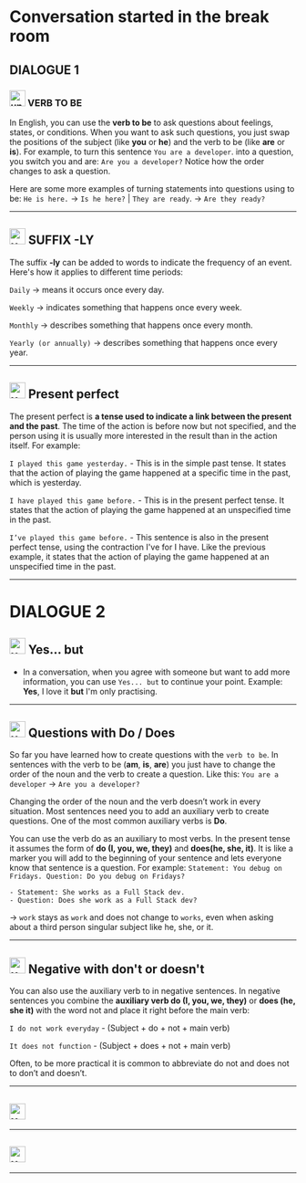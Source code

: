 # Conversation started in the break room

## DIALOGUE 1

###  <img width="28" height="28" src="https://img.icons8.com/emoji/28/united-kingdom-emoji.png" alt="united-kingdom-emoji"/> VERB TO BE

In English, you can use the **verb to be** to ask questions about feelings, states, or conditions. When you want to ask such questions, you just swap the positions of the subject (like **you** or **he**) and the verb to be (like **are** or **is**). For example, to turn this sentence `You are a developer`. into a question, you switch you and are: `Are you a developer?` Notice how the order changes to ask a question.

Here are some more examples of turning statements into questions using to be: `He is here.` -> `Is he here?` | `They are ready`. -> `Are they ready?`

---

##  <img width="28" height="28" src="https://img.icons8.com/emoji/28/united-kingdom-emoji.png" alt="united-kingdom-emoji"/>  SUFFIX -LY

The suffix **-ly** can be added to words to indicate the frequency of an event. Here's how it applies to different time periods:

`Daily` -> means it occurs once every day.

`Weekly` -> indicates something that happens once every week.

`Monthly` -> describes something that happens once every month.

`Yearly (or annually)` ->  describes something that happens once every year.

---

## <img width="28" height="28" src="https://img.icons8.com/emoji/28/united-kingdom-emoji.png" alt="united-kingdom-emoji"/>  Present perfect

The present perfect is **a tense used to indicate a link between the present and the past**. The time of the action is before now but not specified, and the person using it is usually more interested in the result than in the action itself. For example:

`I played this game yesterday.` - This is in the simple past tense. It states that the action of playing the game happened at a specific time in the past, which is yesterday.

`I have played this game before.` - This is in the present perfect tense. It states that the action of playing the game happened at an unspecified time in the past.

`I’ve played this game before.` - This sentence is also in the present perfect tense, using the contraction I've for I have. Like the previous example, it states that the action of playing the game happened at an unspecified time in the past.

---

# DIALOGUE 2

## <img width="28" height="28" src="https://img.icons8.com/emoji/28/united-kingdom-emoji.png" alt="united-kingdom-emoji"/> Yes... but

- In a conversation, when you agree with someone but want to add more information, you can use `Yes... but` to continue your point. Example: **Yes**, I love it **but** I'm only practising.

---


## <img width="28" height="28" src="https://img.icons8.com/emoji/28/united-kingdom-emoji.png" alt="united-kingdom-emoji"/> Questions with Do / Does

So far you have learned how to create questions with the `verb to be`. In sentences with the verb to be (**am**, **is**, **are**) you just have to change the order of the noun and the verb to create a question. Like this: `You are a developer` -> `Are you a developer?`

Changing the order of the noun and the verb doesn’t work in every situation. Most sentences need you to add an auxiliary verb to create questions. One of the most common auxiliary verbs is **Do**.

You can use the verb do as an auxiliary to most verbs. In the present tense it assumes the form of **do (I, you, we, they)** and **does(he, she, it)**. It is like a marker you will add to the beginning of your sentence and lets everyone know that sentence is a question. For example: `Statement: You debug on Fridays. Question: Do you debug on Fridays?`

```
- Statement: She works as a Full Stack dev.
- Question: Does she work as a Full Stack dev?
```

-> `work` stays as `work` and does not change to `works`, even when asking about a third person singular subject like he, she, or it.

---


## <img width="28" height="28" src="https://img.icons8.com/emoji/28/united-kingdom-emoji.png" alt="united-kingdom-emoji"/> Negative with don't or doesn't

You can also use the auxiliary verb to in negative sentences. In negative sentences you combine the **auxiliary verb do (I, you, we, they)** or **does (he, she it)** with the word not and place it right before the main verb:

`I do not work everyday` - (Subject + do + not + main verb)

`It does not function` - (Subject + does + not + main verb)

Often, to be more practical it is common to abbreviate do not and does not to don’t and doesn’t.

---


## <img width="28" height="28" src="https://img.icons8.com/emoji/28/united-kingdom-emoji.png" alt="united-kingdom-emoji"/>

---


## <img width="28" height="28" src="https://img.icons8.com/emoji/28/united-kingdom-emoji.png" alt="united-kingdom-emoji"/>

---